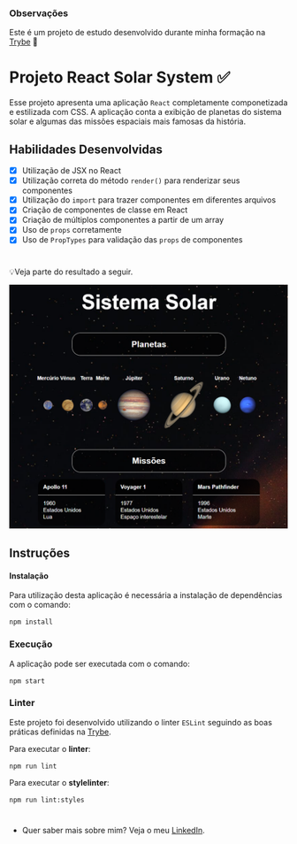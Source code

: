 ### **Observações**

Este é um projeto de estudo desenvolvido durante minha formação na [Trybe](https://www.betrybe.com/) :rocket:

# **Projeto React Solar System** :white_check_mark:

Esse projeto apresenta uma aplicação `React` completamente componetizada e estilizada com CSS. A aplicação conta a exibição de planetas do sistema solar e algumas das missões espaciais mais famosas da história.

## **Habilidades Desenvolvidas**

- [X] Utilização de JSX no React
- [X] Utilização correta do método `render()` para renderizar seus componentes
- [X] Utilização do `import` para trazer componentes em diferentes arquivos
- [X] Criação de componentes de classe em React
- [X] Criação de múltiplos componentes a partir de um array 
- [X] Uso de `props` corretamente
- [X] Uso de `PropTypes` para validação das `props` de componentes

#

💡Veja parte do resultado a seguir.

![Solar System Demo](./SolarSystemDemo.PNG)

## **Instruções**

#### **Instalação**

Para utilização desta aplicação é necessária a instalação de dependências com o comando:
````
npm install
````

### **Execução**

A aplicação pode ser executada com o comando:
````
npm start
````

### **Linter**

Este projeto foi desenvolvido utilizando o linter `ESLint` seguindo as boas práticas definidas na [Trybe](https://www.betrybe.com/).

Para executar o **linter**:
````
npm run lint
````

Para executar o **stylelinter**:
````
npm run lint:styles
````

#

- Quer saber mais sobre mim? Veja o meu [LinkedIn](https://www.linkedin.com/in/vitorbss/).